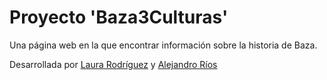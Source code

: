 # Proyecto 'Baza3Culturas'

Una página web en la que encontrar información sobre la historia de Baza.

Desarrollada por [Laura Rodríguez](https://github.com/lauraRodri98) y [Alejandro Ríos](https://github.com/ariolop)
